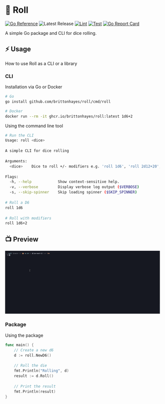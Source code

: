 # 🎲 Roll

[![Go Reference](https://pkg.go.dev/badge/github.com/brittonhayes/roll.svg)](https://pkg.go.dev/github.com/brittonhayes/roll)
![Latest Release](https://img.shields.io/github/v/release/brittonhayes/roll?label=latest%20release)
[![Lint](https://github.com/brittonhayes/roll/actions/workflows/lint.yml/badge.svg)](https://github.com/brittonhayes/roll/actions/workflows/lint.yml)
[![Test](https://github.com/brittonhayes/roll/actions/workflows/test.yml/badge.svg)](https://github.com/brittonhayes/roll/actions/workflows/test.yml)
[![Go Report Card](https://goreportcard.com/badge/github.com/brittonhayes/roll)](https://goreportcard.com/report/github.com/brittonhayes/roll)

A simple Go package and CLI for dice rolling.

## ⚡ Usage

How to use Roll as a CLI or a library

### CLI

Installation via Go or Docker

```bash
# Go
go install github.com/brittonhayes/roll/cmd/roll
```

```bash
# Docker
docker run --rm -it ghcr.io/brittonhayes/roll:latest 1d6+2
```

Using the command line tool

```bash
# Run the CLI
Usage: roll <dice>

A simple CLI for dice rolling

Arguments:
  <dice>    Dice to roll +/- modifiers e.g. 'roll 1d6', 'roll 2d12+20', or 'roll 1d20-5'

Flags:
  -h, --help            Show context-sensitive help.
  -v, --verbose         Display verbose log output ($VERBOSE)
  -s, --skip-spinner    Skip loading spinner ($SKIP_SPINNER)

# Roll a D6
roll 1d6

# Roll with modifiers
roll 1d6+2
```

## 📺 Preview

![roll.gif](./roll.gif)

### Package

Using the package

```go
func main() {
	// Create a new d6
	d := roll.NewD6()

	// Roll the die
	fmt.Println("Rolling", d)
	result := d.Roll()

	// Print the result
	fmt.Println(result)
}
```
